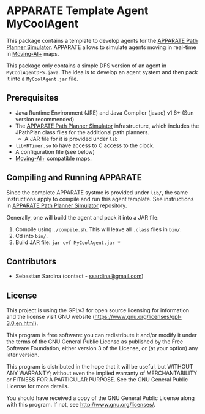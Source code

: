 #  APPARATE Template Agent MyCoolAgent

This package contains a template to develop agents for the [APPARATE Path Planner Simulator](https://bitbucket.org/ssardina-research/apparate-simulator). APPARATE allows to simulate agents moving in real-time in [Moving-AI+](http://movingai.com/benchmarks/) maps. 

This package only contains a simple DFS version of an agent in `MyCoolAgentDFS.java`. The idea is to develop an agent system and then pack it into a `MyCoolAgent.jar` file.


## Prerequisites

* Java Runtime Environment (JRE) and Java Compiler (javac) v1.6+ (Sun version recommended)
* The [APPARATE Path Planner Simulator](https://bitbucket.org/ssardina-research/apparate-simulator) infrastructure, which includes the JPathPlan class files for the additional path planners.
    * A JAR file for it is provided under `lib`
* `libHRTimer.so` to have access to C access to the clock.
* A configuration file (see below)
* [Moving-AI+](http://movingai.com/benchmarks/) compatible maps.


## Compiling and Running APPARATE 

Since the complete APPARATE systme is provided under `lib/`, the same instructions apply to compile and run this agent template. See instructions in [APPARATE Path Planner Simulator](https://bitbucket.org/ssardina-research/apparate-simulator) repository.

Generally, one will build the agent and pack it into a JAR file:

1. Compile using `./compile.sh`. This will leave all `.class` files in `bin/`.
2. Cd into `bin/`.
3. Build JAR file: `jar cvf MyCoolAgent.jar *`



## Contributors

* Sebastian Sardina (contact - ssardina@gmail.com)

## License

This project is using the GPLv3 for open source licensing for information and the license visit GNU website (https://www.gnu.org/licenses/gpl-3.0.en.html).

This program is free software: you can redistribute it and/or modify it under the terms of the GNU General Public License as published by the Free Software Foundation, either version 3 of the License, or (at your option) any later version.

This program is distributed in the hope that it will be useful, but WITHOUT ANY WARRANTY; without even the implied warranty of
MERCHANTABILITY or FITNESS FOR A PARTICULAR PURPOSE.  See the GNU General Public License for more details.

You should have received a copy of the GNU General Public License along with this program.  If not, see <http://www.gnu.org/licenses/>.
